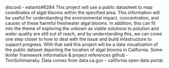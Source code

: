 discord - eatants#6284
This project will use a public datasheet to map coordinates of algal blooms within the specified area. This information will be useful for understanding the environmental impact, concentration, and causes of these harmful freshwater algal blooms. In addition, this can fit into the theme of exploring the unkown as viable solutions to polution and water quality are still out of reach, and by understanding this, we can come one step closer to how to deal with the issue and build infastructure to support progress. With that said this project will be a data visualization of the public dataset depicting the location of algal blooms in California. 
Some tkinter framework information & project references github - TomSchimansky. Data comes from data.ca.gov - california open data portal.
